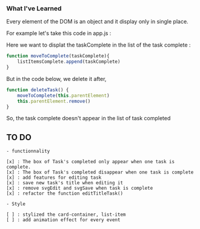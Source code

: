 ### What I've Learned

Every element of the DOM is an object and it display only in single place.

For example let's take this code in app.js :

Here we want to displat the taskComplete in the list of the task complete : 

```js
function moveToComplete(taskComplete){
    listItemsComplete.append(taskComplete)
}
```

But in the code below, we delete it after, 

```js
function deleteTask() {
    moveToComplete(this.parentElement)
    this.parentElement.remove()
}
```

So, the task complete doesn't appear in the list of task completed

## TO DO 

    - functionnality 

    [x] : The box of Task's completed only appear when one task is complete. 
    [x] : The box of Task's completed disappear when one task is complete
    [x] : add features for editing task
    [x] : save new task's title when editing it
    [x] : remove svgEdit and svgSave when task is complete
    [x] : refactor the function editTitleTask()

    - Style

    [ ] : stylized the card-container, list-item
    [ ] : add animation effect for every event